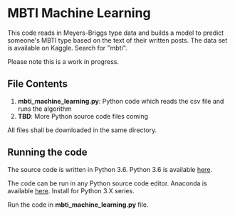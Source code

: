 # MBTI Machine Learning

This code reads in Meyers-Briggs type data and builds a model to predict someone's MBTI type based on the text of their written posts.  The data set is available on Kaggle.  Search for "mbti".

Please note this is a work in progress.

## File Contents

1. **mbti_machine_learning.py**: Python code which reads the csv file and runs the algorithm
2. **TBD**: More Python source code files coming

All files shall be downloaded in the same directory.

## Running the code

The source code is written in Python 3.6. Python 3.6 is available [here](https://www.python.org/downloads/).

The code can be run in any Python source code editor. Anaconda is available [here](https://www.continuum.io/downloads). Install for Python 3.X series.

Run the code in **mbti_machine_learning.py** file.